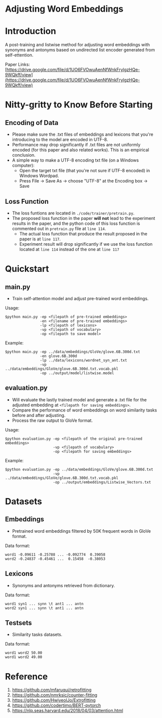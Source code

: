 # Adjusting Word Embeddings

# Introduction
A post-training and listwise method for adjusting word embeddings with synonyms and antonyms based on undirected list encoder generated from self-ettention.

Paper Links: [https://drive.google.com/file/d/1UO6FVOwuAenNfWnkFrylgzHQe-9WQkff/view](https://drive.google.com/file/d/1UO6FVOwuAenNfWnkFrylgzHQe-9WQkff/view)

# Nitty-gritty to Know Before Starting

## Encoding of Data

- Please make sure the .txt files of embeddings and lexicons that you're introducing to the model are encoded in UTF-8. 
- Performance may drop significantly if .txt files are not uniformly encoded (for this paper and also related works). This is an empirical conclusion.
- A simple way to make a UTF-8 encoding txt file (on a Windows computer):
  - Open the target txt file (that you're not sure if UTF-8 encoded) in Windows Wordpad.
  - Press File -> Save As -> choose "UTF-8" at the Encoding box -> Save

## Loss Function

- The loss funtions are located in ```./code/trainer/pretrain.py```.
- The proposed loss function in the paper **will not** lead to the experiment results in the paper, and the python code of this loss function 
  is commented out in ```pretrain.py``` file at ```line 114```.
  - The actual loss function that produce the result proposed in the paper is at ```line 117```.
  - Experiment result will drop significantly if we use the loss function located at ```line 114``` instead of the one at ```line 117```



# Quickstart

## main<span></span>.py
* Train self-attention model and adjust pre-trained word embeddings.

Usage:
```
$python main.py -ep <filepath of pre-trained embeddings> 
                -en <filename of pre-trained embeddings> 
                -lp <filepath of lexicons>
                -vp <filepath of vocabulary>
                -op <filepath to save model>
```
Example:
```
$python main.py -ep ../data/embeddings/GloVe/glove.6B.300d.txt 
                -en glove.6B.300d 
                -lp ../data/lexicons/wordnet_syn_ant.txt 
                -vp ../data/embeddings/GloVe/glove.6B.300d.txt.vocab.pkl 
                -op ../output/model/listwise.model
```

## evaluation<span></span>.py
* Will evaluate the lastly trained model and generate a .txt file for the adjusted embedding at ```<filepath for saving embeddings>```.
* Compare the performance of word embeddings on word similarity tasks before and after adjusting.  
* Process the raw output to GloVe format.

Usage:
```
$python evaluation.py -ep <filepath of the original pre-trained embeddings>
                      -vp <filepath of vocabulary>
                      -op <filepath for saving embeddings>
```
Example:
```
$python evaluation.py -ep ../data/embeddings/GloVe/glove.6B.300d.txt 
                      -vp ../data/embeddings/GloVe/glove.6B.300d.txt.vocab.pkl
                      -op ../output/embeddings/Listwise_Vectors.txt
```

# Datasets

## Embeddings
* Pretrained word embeddings filtered by 50K frequent words in GloVe format.

Data format:
```
word1 -0.09611 -0.25788 ... -0.092774  0.39058
word2 -0.24837 -0.45461 ...  0.15458  -0.38053
```

## Lexicons
* Synonyms and antonyms retrieved from dictionary.

Data format:
```
word1 syn1 ... synn \t ant1 ... antn 
word2 syn1 ... synn \t ant1 ... antn 
```

## Testsets
* Similarity tasks datasets.

Data format:
```
word1 word2 50.00
word1 word2 49.00
```

# Reference
1. https://github.com/mfaruqui/retrofitting
2. https://github.com/nmrksic/counter-fitting
3. https://github.com/HwiyeolJo/Extrofitting
4. https://github.com/codertimo/BERT-pytorch
5. https://nlp.seas.harvard.edu/2018/04/03/attention.html
